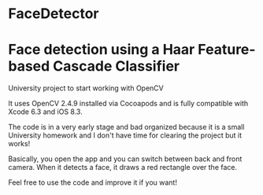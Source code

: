 # FaceDetector
# Face detection using a Haar Feature-based Cascade Classifier

University project to start working with OpenCV

It uses OpenCV 2.4.9 installed via Cocoapods and is fully compatible with Xcode 6.3 and iOS 8.3.

The code is in a very early stage and bad organized because it is a small University homework and I don't have time for clearing the project but it works!

Basically, you open the app and you can switch between back and front camera. When it detects a face, it draws a red rectangle over the face.

Feel free to use the code and improve it if you want!
